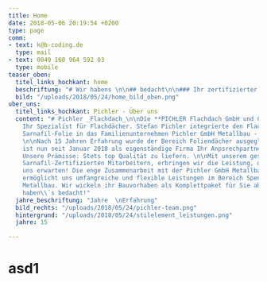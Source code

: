 ```yaml
---
title: Home
date: 2018-05-06 20:19:54 +0200
type: page
comm:
- text: k@b-coding.de
  type: mail
- text: 0049 160 964 592 03
  type: mobile
teaser_oben:
  titel_links_hochkant: home
  beschriftung: "# Wir habens \n\n## bedacht\n\n### Ihr zertifizierter   \nFlachdachpartner"
  bild: "/uploads/2018/05/24/home_bild_oben.png"
uber_uns:
  titel_links_hochkant: Pichler - Über uns
  content: "# Pichler _Flachdach_\n\nDie **PICHLER Flachdach GmbH und Co.KG** ist
    Ihr Spezialist für Flachdächer. Stefan Pichler integrierte den Flachdachbau mit
    Sarnafil-Folie in das Familienunternehmen Pichler GmbH Metallbau - Spenglerei.
    \n\nNach 15 Jahren Erfahrung wurde der Bereich Foliendächer ausgegliedert und
    ist nun seit Januar 2018 als eigenständige Firma Ihr Anpsrechpartner in der Region.\n\n####
    Unsere Prämisse: Stets top Qualität zu liefern. \n\nMit unserem geschulten und
    Sarnafil-Zertifizierten Mitarbeitern, erbringen wir die Leistung, die Sie von
    uns erwarten! Die enge Zusammenarbeit mit der Pichler GmbH Metallbau – Spenglerei
    ermöglicht uns umfangreiche und flexible Leistungen im Bereich Spenglerei und
    Metallbau. Wir wickeln ihr Bauvorhaben als Komplettpaket für Sie ab.\n\n### Wir
    haben\\`s bedacht!"
  jahre_beschriftung: "Jahre  \nErfahrung"
  bild_rechts: "/uploads/2018/05/24/pichler-team.png"
  hintergrund: "/uploads/2018/05/24/stilelement_leistungen.png"
  jahre: 15

---
```

# asd1